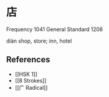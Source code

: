 # 店
Frequency 1041
General Standard 1208

diàn
shop, store; inn, hotel

## References
- [[HSK 1]]
- [[8 Strokes]]
- [[广 Radical]]
